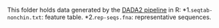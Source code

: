 This folder holds data generated by the [DADA2 pipeline](https://benjjneb.github.io/dada2/tutorial.html) in R:
    *1.`seqtab-nonchin.txt`: feature table.
    *2.`rep-seqs.fna`: representative sequences.
